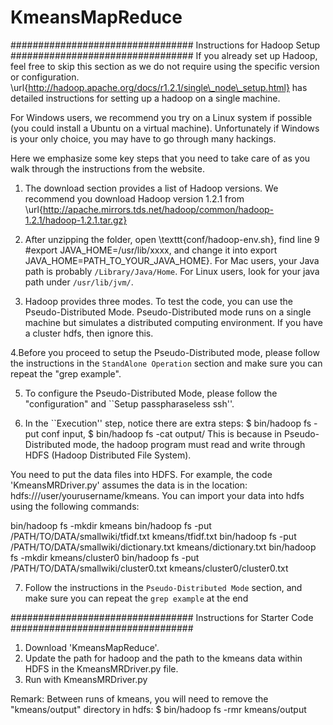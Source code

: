 # KmeansMapReduce
#################################
Instructions for Hadoop Setup
#################################
If you already set up Hadoop, feel free to skip
this section as we do not require using the specific version or
configuration.
\url{http://hadoop.apache.org/docs/r1.2.1/single\_node\_setup.html}
has detailed instructions for setting up a hadoop on a single machine.

For Windows users, we recommend you try on a Linux system if possible
(you could install a Ubuntu on a virtual machine). Unfortunately if
Windows is your only choice, you may have to go through many hackings.

Here we emphasize some key steps that you need to take care of as you
walk through the instructions from the website.

1. The download section provides a list of Hadoop versions. We
recommend you download Hadoop version 1.2.1 from
\url{http://apache.mirrors.tds.net/hadoop/common/hadoop-1.2.1/hadoop-1.2.1.tar.gz}

2. After unzipping the folder, open \texttt{conf/hadoop-env.sh},
find line 9 \#export JAVA\_HOME=/usr/lib/xxxx, and
change it into export JAVA\_HOME=PATH\_TO\_YOUR\_JAVA\_HOME}. For Mac users, 
your Java path is probably ``/Library/Java/Home``. For Linux users, look for
your java path under `/usr/lib/jvm/`.

3. Hadoop provides three modes. To test the code, you can use the
Pseudo-Distributed Mode. Pseudo-Distributed mode runs on a single
machine but simulates a distributed computing environment. If you 
have a cluster hdfs, then ignore this.

4.Before you proceed to setup the Pseudo-Distributed mode,
please follow the instructions in the ``StandAlone Operation``
section and make sure you can repeat the "grep example".

5. To configure the Pseudo-Distributed Mode, please follow the
"configuration" and ``Setup passpharaseless ssh''.

6. In the ``Execution'' step, notice there are extra steps:
$ bin/hadoop fs -put conf input,
$ bin/hadoop fs -cat output/ 
This is because in Pseudo-Distributed mode, the hadoop
program must read and write through HDFS (Hadoop Distributed File
System).  


You need to put the data files into HDFS. For
example, the code 'KmeansMRDriver.py' assumes the data is in the location:
hdfs:///user/yourusername/kmeans. You can import your data
into hdfs using the following commands:

bin/hadoop fs -mkdir kmeans bin/hadoop fs -put /PATH/TO/DATA/smallwiki/tfidf.txt kmeans/tfidf.txt 
bin/hadoop fs -put /PATH/TO/DATA/smallwiki/dictionary.txt kmeans/dictionary.txt
bin/hadoop fs -mkdir kmeans/cluster0 bin/hadoop fs -put /PATH/TO/DATA/smallwiki/cluster0.txt kmeans/cluster0/cluster0.txt

7. Follow the instructions in the `Pseudo-Distributed Mode` section, and make sure you can repeat the `grep example` at
the end


#################################
Instructions for Starter Code
#################################
1. Download 'KmeansMapReduce'.
2. Update the path for hadoop and the path to the kmeans data within HDFS
   in the KmeansMRDriver.py file.
3. Run with  KmeansMRDriver.py

Remark: 
Between runs of kmeans, you will need to
remove the "kmeans/output" directory in hdfs:
 $ bin/hadoop fs -rmr kmeans/output
